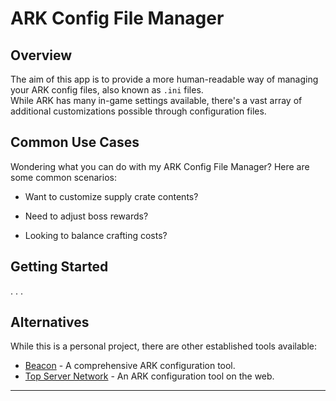 # ARK Config File Manager

## Overview

The aim of this app is to provide a more human-readable way of managing your ARK config files, also known as `.ini` files.  
While ARK has many in-game settings available, there's a vast array of additional customizations possible through configuration files.

## Common Use Cases

Wondering what you can do with my ARK Config File Manager? Here are some common scenarios:

- Want to customize supply crate contents?

- Need to adjust boss rewards?

- Looking to balance crafting costs?

## Getting Started

. . .

## Alternatives

While this is a personal project, there are other established tools available:

- [Beacon](https://usebeacon.app/) - A comprehensive ARK configuration tool.
- [Top Server Network](https://topserver.network/ark-server-settings-generator/) - An ARK configuration tool on the web.

---
